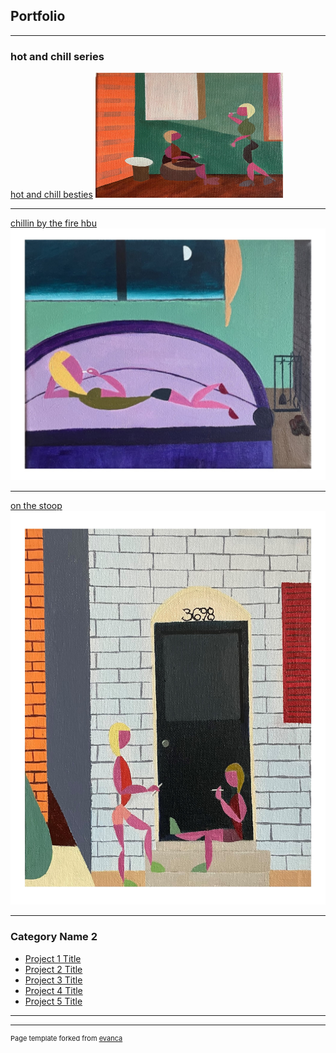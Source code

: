 ## Portfolio

---

### hot and chill series

[hot and chill besties](/sample_page)
<img src="images/hot and chill besties.jpg" style="width: 300px; height: 200px;"/>

---
[chillin by the fire hbu](/pdf/sample_presentation.pdf)
<img src="images/chillin by the fire600.jpg"/>

---
[on the stoop](http://example.com/)
<img src="images/on the stoop.jpg"/>

---

### Category Name 2

- [Project 1 Title](http://example.com/)
- [Project 2 Title](http://example.com/)
- [Project 3 Title](http://example.com/)
- [Project 4 Title](http://example.com/)
- [Project 5 Title](http://example.com/)

---




---
<p style="font-size:11px">Page template forked from <a href="https://github.com/evanca/quick-portfolio">evanca</a></p>
<!-- Remove above link if you don't want to attibute -->
